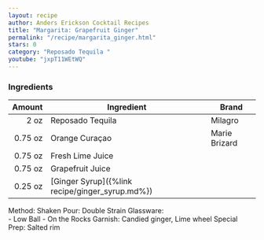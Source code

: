 ```yaml
---
layout: recipe
author: Anders Erickson Cocktail Recipes
title: "Margarita: Grapefruit Ginger"
permalink: "/recipe/margarita_ginger.html"
stars: 0
category: "Reposado Tequila "
youtube: "jxpT11WEtWQ"
---
```


### Ingredients

| Amount  | Ingredient               | Brand             |
| ------: | ----------------------------------------------- | ------------- |
|    2 oz | Reposado Tequila                                | Milagro       |
| 0.75 oz | Orange Curaçao                                  | Marie Brizard |
| 0.75 oz | Fresh Lime Juice                                |
| 0.75 oz | Grapefruit Juice                                |
| 0.25 oz | [Ginger Syrup]({%link recipe/ginger_syrup.md%}) |

Method: Shaken
Pour: Double Strain
Glassware:  
    - Low Ball
    - On the Rocks
Garnish: Candied ginger, Lime wheel
Special Prep: Salted rim
